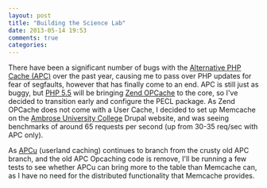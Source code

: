 ```yaml
---
layout: post
title: "Building the Science Lab"
date: 2013-05-14 19:53
comments: true
categories: 
---
```

There have been a significant number of bugs with the [Alternative PHP Cache (APC)](http://pecl.php.net/package/APC) over the past year, causing me to pass over PHP updates for fear of segfaults, however that has finally come to an end. APC is still just as buggy, but [PHP 5.5](https://wiki.php.net/rfc/optimizerplus) will be bringing [Zend OPCache](http://pecl.php.net/package/ZendOpcache) to the core, so I've decided to transition early and configure the PECL package. As Zend OPCache does not come with a User Cache, I decided to set up Memcache on the [Ambrose University College](https://ambrose.edu/) Drupal website, and was seeing benchmarks of around 65 requests per second (up from 30-35 req/sec with APC only).

As [APCu](https://github.com/krakjoe/apcu) (userland caching) continues to branch from the crusty old APC branch, and the old APC Opcaching code is remove, I'll be running a few tests to see whether APCu can bring more to the table than Memcache can, as I have no need for the distributed functionality that Memcache provides.
